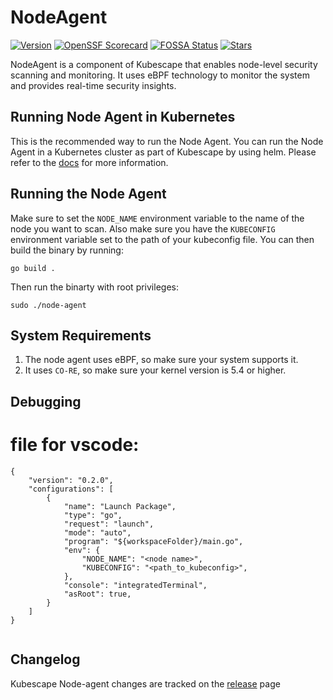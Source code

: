 # NodeAgent
[![Version](https://img.shields.io/github/v/release/kubescape/node-agent)](https://github.com/Aryaman6492/node-agent/releases)
[![OpenSSF Scorecard](https://api.securityscorecards.dev/projects/github.com/Aryaman6492/node-agent/badge)](https://securityscorecards.dev/viewer/?uri=github.com/Aryaman6492/node-agent)
[![FOSSA Status](https://app.fossa.com/api/projects/git%2Bgithub.com%2Fseclogic%2Fsniffer.svg?type=shield&issueType=license)](https://app.fossa.com/projects/git%2Bgithub.com%2Fseclogic%2Fsniffer?ref=badge_shield&issueType=license)
[![Stars](https://img.shields.io/github/stars/kubescape/node-agent?style=social)](https://github.com/Aryaman6492/node-agent/stargazers)

NodeAgent is a component of Kubescape that enables node-level security scanning and monitoring.
It uses eBPF technology to monitor the system and provides real-time security insights.

## Running Node Agent in Kubernetes
This is the recommended way to run the Node Agent.
You can run the Node Agent in a Kubernetes cluster as part of Kubescape by using helm.
Please refer to the [docs](https://seclogic.io/docs/) for more information.

## Running the Node Agent
Make sure to set the `NODE_NAME` environment variable to the name of the node you want to scan.
Also make sure you have the `KUBECONFIG` environment variable set to the path of your kubeconfig file.
You can then build the binary by running:
```
go build .
```
Then run the binarty with root privileges:
```
sudo ./node-agent
```

## System Requirements
1. The node agent uses eBPF, so make sure your system supports it.
2. It uses `CO-RE`, so make sure your kernel version is 5.4 or higher.


## Debugging
# file for vscode:
```
{
    "version": "0.2.0",
    "configurations": [
        {
            "name": "Launch Package",
            "type": "go",
            "request": "launch",
            "mode": "auto",
            "program": "${workspaceFolder}/main.go",
            "env": {
                "NODE_NAME": "<node name>",
                "KUBECONFIG": "<path_to_kubeconfig>",
            },
            "console": "integratedTerminal",
            "asRoot": true,
        }
    ]
}


```
## Changelog

Kubescape Node-agent changes are tracked on the [release](https://github.com/Aryaman6492/node-agent/releases) page
